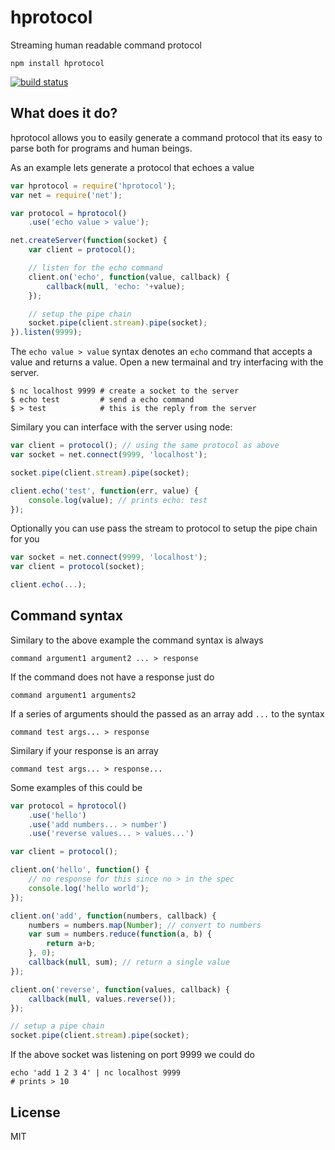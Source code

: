 # hprotocol

Streaming human readable command protocol

	npm install hprotocol

[![build status](https://secure.travis-ci.org/mafintosh/hprotocol.png)](http://travis-ci.org/mafintosh/hprotocol)

## What does it do?

hprotocol allows you to easily generate a command protocol that its easy to
parse both for programs and human beings.

As an example lets generate a protocol that echoes a value

``` js
var hprotocol = require('hprotocol');
var net = require('net');

var protocol = hprotocol()
	.use('echo value > value');

net.createServer(function(socket) {
	var client = protocol();

	// listen for the echo command
	client.on('echo', function(value, callback) {
		callback(null, 'echo: '+value);
	});

	// setup the pipe chain
	socket.pipe(client.stream).pipe(socket);
}).listen(9999);
```

The `echo value > value` syntax denotes an `echo` command that accepts a value and returns a value.
Open a new termainal and try interfacing with the server.

	$ nc localhost 9999 # create a socket to the server
	$ echo test         # send a echo command
	$ > test            # this is the reply from the server

Similary you can interface with the server using node:

``` js
var client = protocol(); // using the same protocol as above
var socket = net.connect(9999, 'localhost');

socket.pipe(client.stream).pipe(socket);

client.echo('test', function(err, value) {
	console.log(value); // prints echo: test
});
```

Optionally you can use pass the stream to protocol to setup the pipe chain for you

``` js
var socket = net.connect(9999, 'localhost');
var client = protocol(socket);

client.echo(...);
```

## Command syntax

Similary to the above example the command syntax is always

	command argument1 argument2 ... > response

If the command does not have a response just do

	command argument1 arguments2

If a series of arguments should the passed as an array add `...` to the syntax

	command test args... > response

Similary if your response is an array

	command test args... > response...

Some examples of this could be

``` js
var protocol = hprotocol()
	.use('hello')
	.use('add numbers... > number')
	.use('reverse values... > values...')

var client = protocol();

client.on('hello', function() {
	// no response for this since no > in the spec
	console.log('hello world');
});

client.on('add', function(numbers, callback) {
	numbers = numbers.map(Number); // convert to numbers
	var sum = numbers.reduce(function(a, b) {
		return a+b;
	}, 0);
	callback(null, sum); // return a single value
});

client.on('reverse', function(values, callback) {
	callback(null, values.reverse());
});

// setup a pipe chain
socket.pipe(client.stream).pipe(socket);
```

If the above socket was listening on port 9999 we could do

	echo 'add 1 2 3 4' | nc localhost 9999
	# prints > 10

## License

MIT